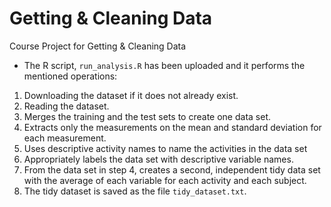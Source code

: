 # Getting & Cleaning Data
Course Project for Getting &amp; Cleaning Data

* The R script, `run_analysis.R` has been uploaded and it performs the mentioned operations:

1. Downloading the dataset if it does not already exist.
2. Reading the dataset.
3. Merges the training and the test sets to create one data set.
4. Extracts only the measurements on the mean and standard deviation for each measurement.
5. Uses descriptive activity names to name the activities in the data set
6. Appropriately labels the data set with descriptive variable names.
7. From the data set in step 4, creates a second, independent tidy data set with the average of each variable for each activity and each subject.
8. The tidy dataset is saved as the file `tidy_dataset.txt`.

